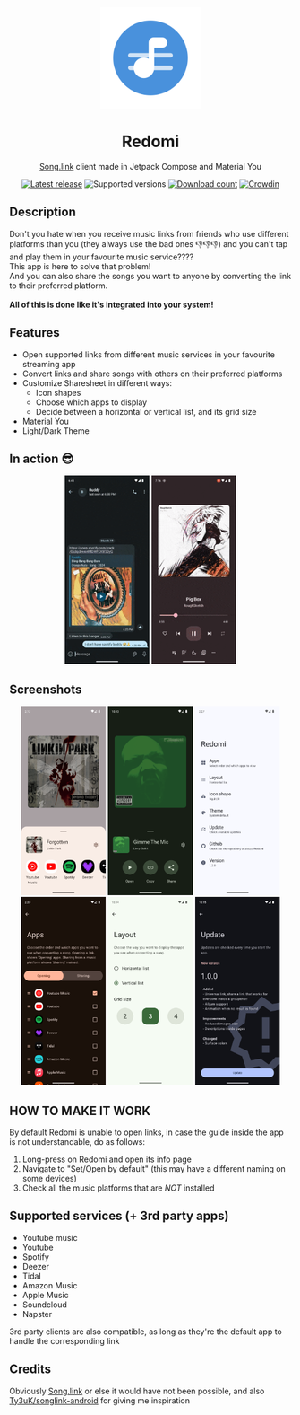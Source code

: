 <div align="center">
  <img width="180" height="180" src="/preview/logo.svg">
  <h1>Redomi</h1>
  <p><a href="https://song.link/">Song.link</a> client made in Jetpack Compose and Material You</p>
  
  [![Latest release](https://img.shields.io/github/v/release/acszo/Redomi?logo=github&label=Latest&color=blue)](https://github.com/acszo/Redomi/releases/latest/)
  ![Supported versions](https://img.shields.io/badge/Support-9%2B-green?logo=android)
  [![Download count](https://img.shields.io/github/downloads/acszo/Redomi/total?label=Downloads&logo=github)](https://github.com/acszo/Redomi/releases/latest/)
  [![Crowdin](https://badges.crowdin.net/redomi/localized.svg)](https://crowdin.com/project/redomi)
  
</div>

## Description

Don't you hate when you receive music links from friends who use different platforms than you (they always use the bad ones 👎👎👎) and you can't tap and play them in your favourite music service???? <br/>
This app is here to solve that problem! <br/>
And you can also share the songs you want to anyone by converting the link to their preferred platform. <br/> <br/>
<b> All of this is done like it's integrated into your system! </b>

## Features

- Open supported links from different music services in your favourite streaming app
- Convert links and share songs with others on their preferred platforms
- Customize Sharesheet in different ways:
  - Icon shapes
  - Choose which apps to display
  - Decide between a horizontal or vertical list, and its grid size
- Material You
- Light/Dark Theme

## In action 😎

<p align="center">
  <img src="/preview/open.gif" width="30%">
  <img src="/preview/share.gif" width="30%">
</p>

## Screenshots

<p align="center">
  <img src="/preview/screenshot_1.png" width="30%" />
  <img src="/preview/screenshot_2.png" width="30%" />
  <img src="/preview/screenshot_3.png" width="30%" />
  <img src="/preview/screenshot_4.png" width="30%" />
  <img src="/preview/screenshot_5.png" width="30%" />
  <img src="/preview/screenshot_6.png" width="30%" />
</p>

## HOW TO MAKE IT WORK

By default Redomi is unable to open links, in case the guide inside the app is not understandable, do as follows:
1. Long-press on Redomi and open its info page
2. Navigate to "Set/Open by default" (this may have a different naming on some devices)
3. Check all the music platforms that are *NOT* installed

## Supported services (+ 3rd party apps)

- Youtube music
- Youtube
- Spotify
- Deezer
- Tidal
- Amazon Music
- Apple Music
- Soundcloud
- Napster

3rd party clients are also compatible, as long as they're the default app to handle the corresponding link

## Credits

Obviously [Song.link](https://song.link/) or else it would have not been possible, and also [Ty3uK/songlink-android](https://github.com/Ty3uK/songlink-android) for giving me inspiration
